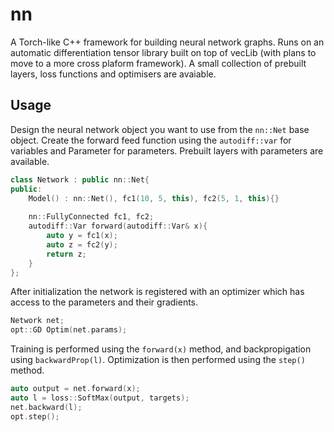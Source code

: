 # nn
A Torch-like C++ framework for building neural network graphs.
Runs on an automatic differentiation tensor library built on top of vecLib (with plans to move to a more cross plaform framework). A small collection of prebuilt layers, loss functions and optimisers are avaiable.

## Usage
Design the neural network object you want to use from the `nn::Net` base object.
Create the forward feed function using the `autodiff::var` for variables and Parameter for parameters.
Prebuilt layers with parameters are available.
```C++
class Network : public nn::Net{
public:
    Model() : nn::Net(), fc1(10, 5, this), fc2(5, 1, this){}
    
    nn::FullyConnected fc1, fc2;
    autodiff::Var forward(autodiff::Var& x){
        auto y = fc1(x);
        auto z = fc2(y);
        return z;
    }
};
```

After initialization the network is registered with an optimizer which has access to the parameters and their gradients.
```C++
Network net;
opt::GD Optim(net.params);
```	

Training is performed using the `forward(x)` method, and backpropigation using `backwardProp(l)`.
Optimization is then performed using the `step()` method.
```C++
auto output = net.forward(x);
auto l = loss::SoftMax(output, targets);
net.backward(l);
opt.step();
```
